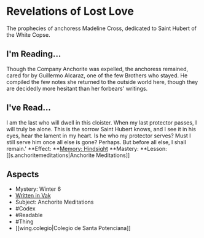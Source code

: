 # Revelations of Lost Love
The prophecies of anchoress Madeline Cross, dedicated to Saint Hubert of the White Copse.
## I'm Reading...
Though the Company Anchorite was expelled, the anchoress remained, cared for by Guillermo Alcaraz, one of the few Brothers who stayed. He compiled the few notes she returned to the outside world here, though they are decidedly more hesitant than her forbears' writings.
## I've Read...
I am the last who will dwell in this cloister. When my last protector passes, I will truly be alone. This is the sorrow Saint Hubert knows, and I see it in his eyes, hear the lament in my heart. Is he who my protector serves? Must I still serve him once all else is gone? Perhaps. But before all else, I shall remain.'
**Effect: **[Memory: Hindsight](https://uadaf.theevilroot.xyz/rowenarium/element/mem.hindsight)
**Mastery: **Lesson: [[s.anchoritemeditations|Anchorite Meditations]]
## Aspects
- Mystery: Winter 6
- [Written in Vak](https://uadaf.theevilroot.xyz/rowenarium/element/w.vak)
- Subject: Anchorite Meditations
- #Codex
- #Readable
- #Thing
- [[wing.colegio|Colegio de Santa Potenciana]]